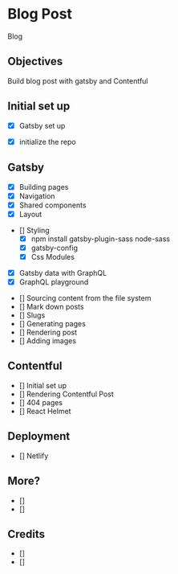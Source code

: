 # Blog Post

Blog


<!-- ![example-site](example-site.gif) -->

## Objectives

Build blog post with gatsby and Contentful

## Initial set up
*  [x] Gatsby set up
*  [x] initialize the repo


## Gatsby

*  [x] Building pages
*  [x] Navigation
*  [x] Shared components
*  [x] Layout
*  [] Styling
     *  [x] npm install gatsby-plugin-sass  node-sass
     *  [x] gatsby-config
     *  [x] Css Modules
*  [x] Gatsby data with GraphQL
*  [x] GraphQL playground
*  [] Sourcing content from the file system
*  [] Mark down posts
*  [] Slugs
*  [] Generating pages
*  [] Rendering post
*  [] Adding images



## Contentful

*  [] Initial set up
*  [] Rendering Contentful Post
*  [] 404 pages
*  [] React Helmet


## Deployment

*  [] Netlify

## More?

* []
* []



## Credits

* []
* []

